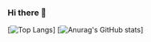 ### Hi there 👋

[![Top Langs](https://github-readme-stats.vercel.app/api/top-langs/?username=Nattyu3&layout=compact)]
[![Anurag's GitHub stats](https://github-readme-stats.vercel.app/api?username=Nattyu3&show_icons=true)]

<!--
**Nattyu3/Nattyu3** is a ✨ _special_ ✨ repository because its `README.md` (this file) appears on your GitHub profile.

Here are some ideas to get you started:

- 🔭 I’m currently working on ...
- 🌱 I’m currently learning ...
- 👯 I’m looking to collaborate on ...
- 🤔 I’m looking for help with ...
- 💬 Ask me about ...
- 📫 How to reach me: ...
- 😄 Pronouns: ...
- ⚡ Fun fact: ...
-->
